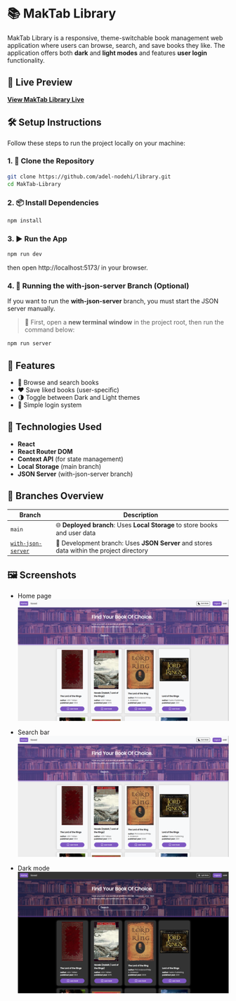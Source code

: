 # 📚 MakTab Library

MakTab Library is a responsive, theme-switchable book management web application where users can browse, search, and save books they like. The application offers both **dark** and **light modes** and features **user login** functionality.

## 🔗 Live Preview

[**View MakTab Library Live**](https://library-ashen-nine.vercel.app/)

## 🛠️ Setup Instructions

Follow these steps to run the project locally on your machine:

### 1. 📁 Clone the Repository

```bash
git clone https://github.com/adel-nodehi/library.git
cd MakTab-Library
```

### 2. 📦 Install Dependencies

```bash
npm install
```

### 3. ▶️ Run the App

```bash
npm run dev
```

then open http://localhost:5173/ in your browser.

### 4. 🧪 Running the with-json-server Branch (Optional)

If you want to run the **with-json-server** branch, you must start the JSON server manually.

> 🧵 First, open a **new terminal window** in the project root, then run the command below:

```bash
npm run server
```

## 🚀 Features

- 🔎 Browse and search books
- ❤️ Save liked books (user-specific)
- 🌗 Toggle between Dark and Light themes
- 🔐 Simple login system

## 🧰 Technologies Used

- **React**
- **React Router DOM**
- **Context API** (for state management)
- **Local Storage** (main branch)
- **JSON Server** (with-json-server branch)

## 🌳 Branches Overview

| Branch                                                                                      | Description                                                                              |
| ------------------------------------------------------------------------------------------- | ---------------------------------------------------------------------------------------- |
| `main`                                                                                      | 🌐 **Deployed branch**: Uses **Local Storage** to store books and user data              |
| [`with-json-server`](https://github.com/your-username/MakTab-Library/tree/with-json-server) | 🧪 Development branch: Uses **JSON Server** and stores data within the project directory |

## 🖼️ Screenshots

- Home page
  ![Homepage - Book List](public/screenshots/home-page.png)

- Search bar
  ![Homepage - Search](public/screenshots/home-page.png)

- Dark mode
  ![Dark Mode Enabled](public/screenshots/dark-mode.png)
